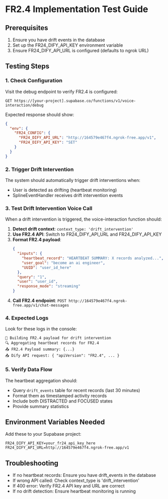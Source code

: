 # FR2.4 Implementation Test Guide

## Prerequisites
1. Ensure you have drift events in the database
2. Set up the FR24_DIFY_API_KEY environment variable
3. Ensure FR24_DIFY_API_URL is configured (defaults to ngrok URL)

## Testing Steps

### 1. Check Configuration
Visit the debug endpoint to verify FR2.4 is configured:
```
GET https://[your-project].supabase.co/functions/v1/voice-interaction/debug
```

Expected response should show:
```json
{
  "env": {
    "FR24_CONFIG": {
      "FR24_DIFY_API_URL": "http://164579e467f4.ngrok-free.app/v1",
      "FR24_DIFY_API_KEY": "SET"
    }
  }
}
```

### 2. Trigger Drift Intervention
The system should automatically trigger drift interventions when:
- User is detected as drifting (heartbeat monitoring)
- SplineEventHandler receives drift intervention events

### 3. Test Drift Intervention Voice Call
When a drift intervention is triggered, the voice-interaction function should:

1. **Detect drift context**: `context_type: 'drift_intervention'`
2. **Use FR2.4 API**: Switch to FR24_DIFY_API_URL and FR24_DIFY_API_KEY
3. **Format FR2.4 payload**:
   ```json
   {
     "inputs": {
       "heartbeat_record": "HEARTBEAT SUMMARY: X records analyzed...",
       "user_goal": "become an ai engineer",
       "UUID": "user_id_here"
     },
     "query": "1",
     "user": "user_id",
     "response_mode": "streaming"
   }
   ```
4. **Call FR2.4 endpoint**: `POST http://164579e467f4.ngrok-free.app/v1/chat-messages`

### 4. Expected Logs
Look for these logs in the console:
```
🔄 Building FR2.4 payload for drift intervention
🔍 Aggregating heartbeat records for FR2.4
📤 FR2.4 Payload summary: {...}
📤 Dify API request: { "apiVersion": "FR2.4", ... }
```

### 5. Verify Data Flow
The heartbeat aggregation should:
- Query `drift_events` table for recent records (last 30 minutes)
- Format them as timestamped activity records
- Include both DISTRACTED and FOCUSED states
- Provide summary statistics

## Environment Variables Needed
Add these to your Supabase project:
```
FR24_DIFY_API_KEY=your_fr24_api_key_here
FR24_DIFY_API_URL=http://164579e467f4.ngrok-free.app/v1
```

## Troubleshooting
- If no heartbeat records: Ensure you have drift_events in the database
- If wrong API called: Check context_type is 'drift_intervention'
- If 400 error: Verify FR2.4 API key and URL are correct
- If no drift detection: Ensure heartbeat monitoring is running